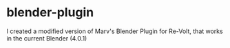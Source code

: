# blender-plugin
I created a modified version of Marv's Blender Plugin for Re-Volt, that works in the current Blender (4.0.1)
